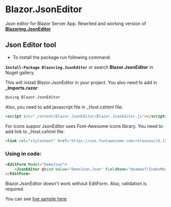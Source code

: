 # Blazor.JsonEditor
Json editor for Blazor Server App. Rewrited and working version of **[Blazoring.JsonEditor](https://github.com/vmakharashvili/Blazoring-JsonEditor)** 

## Json Editor tool

* To install the package run following command:

**`Install-Package Blazoring.JsonEditor`**
or search **Blazor.JsonEditor** in Nuget gallery.

This will install Blazor.JsonEditor in your project. You also need to add in **_Imports.razor**:
```html
@using Blazor.JsonEditor
```
Also, you need to add javascript file in _Host.cshtml file:

```html
<script src="_content/Blazor.JsonEditor/Blazor.JsonEditor.js"></script>
```
For icons suppor JsonEditor uses Font-Awesome icons library. You need to add link to _Host.cshtml file:
```html
<link rel="stylesheet" href="https://use.fontawesome.com/releases/v5.12.0/css/all.css">
```

### Using in code:

```html
<EditForm Model="DemoJson">
    <JsonEditor @bind-Value="DemoJson.Json" FieldName="@nameof(IndexModel.Json)" ValidationFor="@(() => DemoJson.Json)"></JsonEditor>
</EditForm>
```

Blazor.JsonEditor doesn't work without EditForm. Also, validation is required.

You can see [live sample here](https://peaceful-golick-f36338.netlify.com/)
